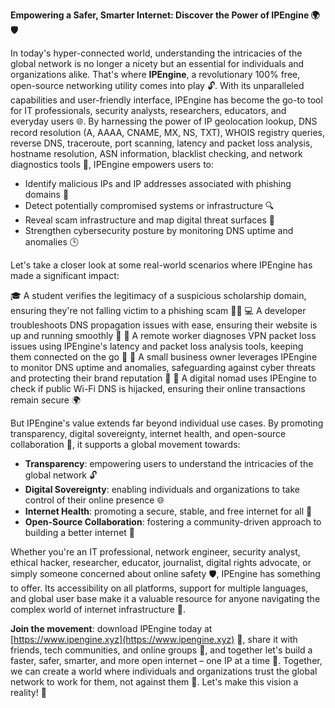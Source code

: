 **Empowering a Safer, Smarter Internet: Discover the Power of IPEngine 🌍🛡️**

In today's hyper-connected world, understanding the intricacies of the global network is no longer a nicety but an essential for individuals and organizations alike. That's where **IPEngine**, a revolutionary 100% free, open-source networking utility comes into play 🔓. With its unparalleled capabilities and user-friendly interface, IPEngine has become the go-to tool for IT professionals, security analysts, researchers, educators, and everyday users 🌐. By harnessing the power of IP geolocation lookup, DNS record resolution (A, AAAA, CNAME, MX, NS, TXT), WHOIS registry queries, reverse DNS, traceroute, port scanning, latency and packet loss analysis, hostname resolution, ASN information, blacklist checking, and network diagnostics tools 📡, IPEngine empowers users to:

* Identify malicious IPs and IP addresses associated with phishing domains 👀
* Detect potentially compromised systems or infrastructure 🔍
* Reveal scam infrastructure and map digital threat surfaces 🚨
* Strengthen cybersecurity posture by monitoring DNS uptime and anomalies 🕒

Let's take a closer look at some real-world scenarios where IPEngine has made a significant impact:

🎓 A student verifies the legitimacy of a suspicious scholarship domain, ensuring they're not falling victim to a phishing scam 👨‍🎓
💻 A developer troubleshoots DNS propagation issues with ease, ensuring their website is up and running smoothly 🚀
💼 A remote worker diagnoses VPN packet loss issues using IPEngine's latency and packet loss analysis tools, keeping them connected on the go 🔌
🏢 A small business owner leverages IPEngine to monitor DNS uptime and anomalies, safeguarding against cyber threats and protecting their brand reputation 💼
🛃 A digital nomad uses IPEngine to check if public Wi-Fi DNS is hijacked, ensuring their online transactions remain secure 🌍

But IPEngine's value extends far beyond individual use cases. By promoting transparency, digital sovereignty, internet health, and open-source collaboration 🤝, it supports a global movement towards:

* **Transparency**: empowering users to understand the intricacies of the global network 🔓
* **Digital Sovereignty**: enabling individuals and organizations to take control of their online presence 🌐
* **Internet Health**: promoting a secure, stable, and free internet for all 🤝
* **Open-Source Collaboration**: fostering a community-driven approach to building a better internet 🚀

Whether you're an IT professional, network engineer, security analyst, ethical hacker, researcher, educator, journalist, digital rights advocate, or simply someone concerned about online safety 🛡️, IPEngine has something to offer. Its accessibility on all platforms, support for multiple languages, and global user base make it a valuable resource for anyone navigating the complex world of internet infrastructure 🔌.

**Join the movement**: download IPEngine today at [https://www.ipengine.xyz](https://www.ipengine.xyz) 📡, share it with friends, tech communities, and online groups 🤝, and together let's build a faster, safer, smarter, and more open internet – one IP at a time 🔗. Together, we can create a world where individuals and organizations trust the global network to work for them, not against them 💪. Let's make this vision a reality! 🚀